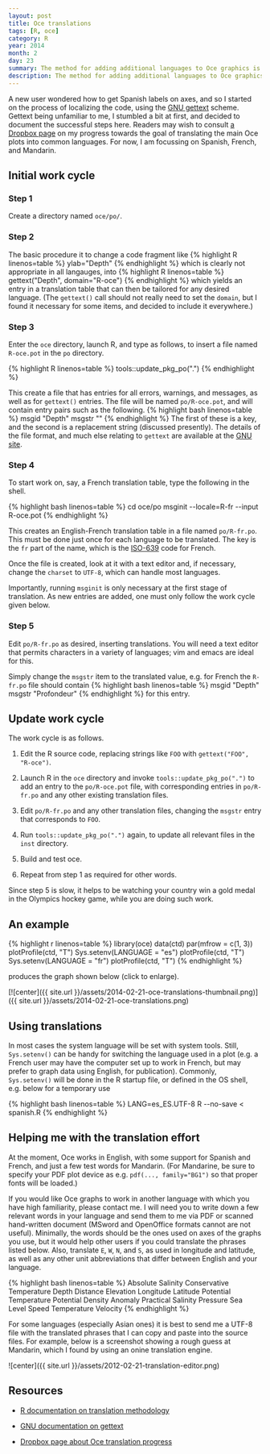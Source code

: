 ```yaml
---
layout: post
title: Oce translations
tags: [R, oce]
category: R
year: 2014
month: 2
day: 23
summary: The method for adding additional languages to Oce graphics is described.
description: The method for adding additional languages to Oce graphics is described.
---
```


A new user wondered how to get Spanish labels on axes, and so I started on the process of localizing the code, using the [GNU gettext](http://www.gnu.org/software/gettext/) scheme.  Gettext being unfamiliar to me, I stumbled a bit at first, and decided to document the successful steps here.  Readers may wish to consult [a Dropbox page](https://www.dropbox.com/sh/301wmxm4ddnv68v/7G85OTScZq) on my progress towards the goal of translating the main Oce plots into common languages.  For now, I am focussing on Spanish, French, and Mandarin.

## Initial work cycle

### Step 1

Create a directory named ``oce/po/``.

### Step 2

The basic procedure it to change a code fragment like
{% highlight R linenos=table %}
ylab="Depth"
{% endhighlight %}
which is clearly not appropriate in all langauges, into
{% highlight R linenos=table %}
gettext("Depth", domain="R-oce")
{% endhighlight %}
which yields an entry in a translation table that can then be tailored for any desired language.  (The ``gettext()`` call should not really need to set the ``domain``, but I found it necessary for some items, and decided to include it everywhere.)

### Step 3

Enter the ``oce`` directory, launch R, and type as follows, to insert a file named ``R-oce.pot`` in the ``po`` directory.


{% highlight R linenos=table %}
tools::update_pkg_po(".")
{% endhighlight %}

This create a file that has entries for all errors, warnings, and messages, as well as for ``gettext()`` entries.  The file will be named ``po/R-oce.pot``, and will contain entry pairs such as the following.
{% highlight bash linenos=table %}
msgid "Depth"
msgstr ""
{% endhighlight %}
The first of these is a key, and the second is a replacement string (discussed presently).  The details of the file format, and much else relating to ``gettext`` are available at the [GNU site](http://www.gnu.org/software/gettext/manual/gettext.html).


### Step 4

To start work on, say, a French translation table, type the following in the shell.

{% highlight bash linenos=table %}
cd oce/po
msginit --locale=R-fr --input R-oce.pot
{% endhighlight %}

This creates an English-French translation table in a file named ``po/R-fr.po``.  This must be done just once for each language to be translated.  The key is the ``fr`` part of the name, which is the [ISO-639](http://en.wikipedia.org/wiki/ISO_639) code for French.  

Once the file is created, look at it with a text editor and, if necessary, change the ``charset`` to ``UTF-8``, which can handle most languages.

Importantly, running ``msginit`` is only necessary at the first stage of translation.  As new entries are added, one must only follow the work cycle given below.

### Step 5

Edit ``po/R-fr.po`` as desired, inserting translations.  You will need a text editor that permits characters in a variety of languages; vim and emacs are ideal for this.

Simply change the ``msgstr`` item to the translated value, e.g. for French the ``R-fr.po`` file should contain
{% highlight bash linenos=table %}
msgid "Depth"
msgstr "Profondeur"
{% endhighlight %}
for this entry.


## Update work cycle

The work cycle is as follows.

1. Edit the R source code, replacing strings like ``FOO`` with ``gettext("FOO", "R-oce")``.

2. Launch R in the ``oce`` directory and invoke ``tools::update_pkg_po(".")`` to add an entry to the ``po/R-oce.pot`` file, with corresponding entries in ``po/R-fr.po`` and any other existing translation files.

3. Edit ``po/R-fr.po`` and any other translation files, changing the ``msgstr`` entry that corresponds to ``FOO``.

4. Run ``tools::update_pkg_po(".")`` again, to update all relevant files in the ``inst`` directory.

5. Build and test oce.

6. Repeat from step 1 as required for other words.

Since step 5 is slow, it helps to be watching your country win a gold medal in the Olympics hockey game, while you are doing such work.

## An example

{% highlight r linenos=table %}
library(oce)
data(ctd)
par(mfrow = c(1, 3))
plotProfile(ctd, "T")
Sys.setenv(LANGUAGE = "es")
plotProfile(ctd, "T")
Sys.setenv(LANGUAGE = "fr")
plotProfile(ctd, "T")
{% endhighlight %}

produces the graph shown below (click to enlarge).

[![center]({{ site.url }}/assets/2014-02-21-oce-translations-thumbnail.png)]({{ site.url }}/assets/2014-02-21-oce-translations.png)

## Using translations

In most cases the system language will be set with system tools.  Still, ``Sys.setenv()`` can be handy for switching the language used in a plot (e.g. a French user may have the computer set up to work in French, but may prefer to graph data using English, for publication).  Commonly, ``Sys.setenv()`` will be done in the R startup file, or defined in the OS shell, e.g. below for a temporary use

{% highlight bash linenos=table %}
LANG=es_ES.UTF-8 R --no-save < spanish.R
{% endhighlight %}



## Helping me with the translation effort

At the moment, Oce works in English, with some support for Spanish and French, and just a few test words for Mandarin.  (For Mandarine, be sure to specify your PDF plot device as e.g. ``pdf(..., family="BG1")`` so that proper fonts will be loaded.)

If you would like Oce graphs to work in another language with which you have high familiarity, please contact me.  I will need you to write down a few relevant words in your language and send them to me via PDF or scanned hand-written document (MSword and OpenOffice formats cannot are not useful).  Minimally, the words should be the ones used on axes of the graphs you use, but it would help other users if you could translate the phrases listed below.  Also, translate ``E``, ``W``, ``N``, and ``S``, as used in longitude and latitude, as well as any other unit abbreviations that differ between English and your language.

{% highlight bash linenos=table %}
Absolute Salinity
Conservative Temperature
Depth
Distance
Elevation
Longitude
Latitude
Potential Temperature
Potential Density Anomaly
Practical Salinity
Pressure
Sea Level
Speed
Temperature
Velocity
{% endhighlight %}

For some languages (especially Asian ones) it is best to send me a UTF-8 file with the translated phrases that I can copy and paste into the source files.  For example, below is a screenshot showing a rough guess at Mandarin, which I found by using an onine translation engine.

![center]({{ site.url }}/assets/2012-02-21-translation-editor.png)

## Resources

* [R documentation on translation methodology](http://developer.r-project.org/Translations30.html)

* [GNU documentation on gettext](http://www.gnu.org/software/gettext/)

* [Dropbox page about Oce translation progress](https://www.dropbox.com/sh/301wmxm4ddnv68v/7G85OTScZq)

